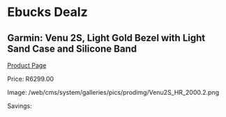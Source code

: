 
# Ebucks Dealz
## Garmin: Venu 2S, Light Gold Bezel with Light Sand Case and Silicone Band
[Product Page](https://www.ebucks.com/web/shop/productSelected.do?prodId=1196060170&catId=872270976)

Price: R6299.00

Image: /web/cms/system/galleries/pics/prodimg/Venu2S_HR_2000.2.png

Savings: 


	